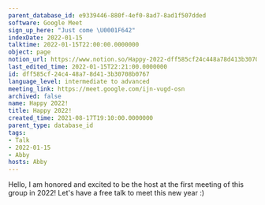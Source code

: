 ```yaml
---
parent_database_id: e9339446-880f-4ef0-8ad7-8ad1f507dded
software: Google Meet
sign_up_here: "Just come \U0001F642"
indexDate: 2022-01-15
talktime: 2022-01-15T22:00:00.0000000
object: page
notion_url: https://www.notion.so/Happy-2022-dff585cf24c448a78d413b30708b0767
last_edited_time: 2022-01-15T22:21:00.0000000
id: dff585cf-24c4-48a7-8d41-3b30708b0767
language_level: intermediate to advanced
meeting_link: https://meet.google.com/ijn-vugd-osn
archived: false
name: Happy 2022!
title: Happy 2022!
created_time: 2021-08-17T19:10:00.0000000
parent_type: database_id
tags:
- Talk
- 2022-01-15
- Abby
hosts: Abby
---
```


Hello, I am honored and excited to be the host at the first meeting of this group in 2022! Let's have a free talk to meet this new year :)





